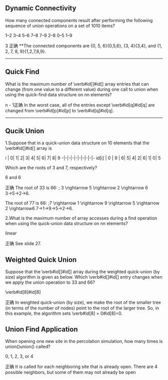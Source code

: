 ## Dynamic Connectivity
How many connected components result after performing the following sequence of union operations on a set of 1010 items?

1–2 3–4 5–6 7–8 7–9 2–8 0–5 1–9

3
正确 
**The connected components are \{0, 5, 6\}{0,5,6}, \{3, 4\}{3,4}, and \{1, 2, 7, 8, 9\}{1,2,7,8,9}.

-----------------------------------
## Quick Find
What is the maximum number of \verb#id[]#id[] array entries that can change (from one value to a different value) during one call to union when using the quick-find data structure 
on nn elements?

n - 1正确 
In the worst case, all of the entries except \verb#id[q]#id[q] are changed from \verb#id[p]#id[p] to \verb#id[q]#id[q].

------------------------------
## Qucik Union
1.Suppose that in a quick-union data structure on 10 elements that the \verb#id[]#id[] array is

   i  |  0|  1|  2|  3|  4|  5|  6|  7|  8|  9
-|-|-|-|-|-|-|-|-|-
id[i] |  0 | 9 | 6|  5|  4|  2|  6|  1|  0|  5


Which are the roots of 3 and 7, respectively?

6 and 6

正确 
The root of 33 is 66: \; 3 \rightarrow 5 \rightarrow 2 \rightarrow 6 3→5→2→6.

The root of 77 is 66: \;7 \rightarrow 1 \rightarrow 9 \rightarrow 5 \rightarrow 2 \rightarrow6 7→1→9→5→2→6.

2.What is the maximum number of array accesses during a find operation when using the quick-union data structure on nn elements?

linear

正确 
See slide 27.

## Weighted Quick Union
Suppose that the \verb#id[]#id[] array during the weighted quick-union (by size) algorithm is given as below. Which \verb#id[]#id[] entry changes 
when we apply the union operation to 33 and 66?

\verb#id[8]#id[8]

正确 
In weighted quick-union (by size), we make the root of the smaller tree (in terms of the number of nodes) point to the root of the larger tree.
So, in this example, the algorithm sets \verb#id[8] = 0#id[8]=0.

## Union Find Application
When opening one new site in the percolation simulation, how many times is union()union() called?


0, 1, 2, 3, or 4

正确 
It is called for each neighboring site that is already open. There are 4 possible neighbors, but some of them may not already be open
